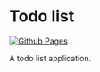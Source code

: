 # Todo list 

[![Github Pages](https://github.com/cm-verbose/TodoList/actions/workflows/Deploy.yml/badge.svg)](https://github.com/cm-verbose/TodoList/actions/workflows/Deploy.yml)

A todo list application. 

